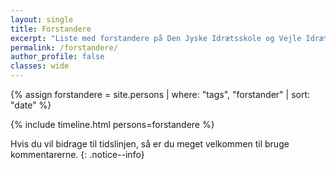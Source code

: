 ```yaml
---
layout: single
title: Forstandere
excerpt: "Liste med forstandere på Den Jyske Idrætsskole og Vejle Idrætshøjskole"
permalink: /forstandere/
author_profile: false
classes: wide
---
```


{% assign forstandere = site.persons | where: "tags", "forstander" | sort: "date" %}

{% include timeline.html persons=forstandere %}

Hvis du vil bidrage til tidslinjen, så er du meget velkommen til bruge kommentarerne.
{: .notice--info}
